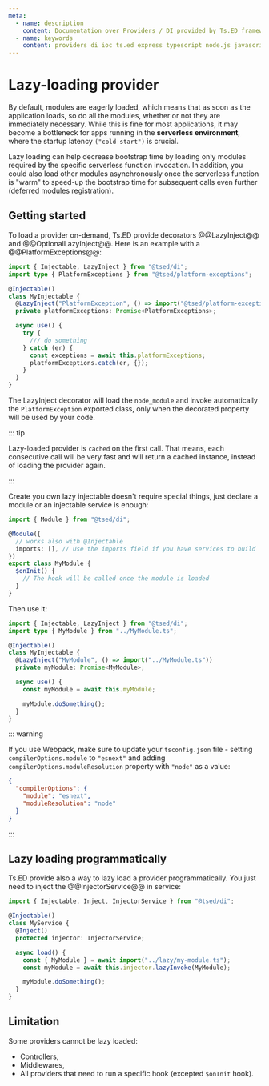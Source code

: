 ```yaml
---
meta:
  - name: description
    content: Documentation over Providers / DI provided by Ts.ED framework. Use providers to build your backend services.
  - name: keywords
    content: providers di ioc ts.ed express typescript node.js javascript decorators jsonschema class models
---
```


# Lazy-loading provider

<Badge text="6.81.0+"/>

By default, modules are eagerly loaded, which means that as soon as the application loads, so do all the modules,
whether or not they are immediately necessary. While this is fine for most applications, it may become a bottleneck for
apps running in the **serverless environment**, where the startup latency `("cold start")` is crucial.

Lazy loading can help decrease bootstrap time by loading only modules required by the specific serverless function
invocation. In addition, you could also load other modules asynchronously once the serverless function is "warm" to
speed-up the bootstrap time for subsequent calls even further (deferred modules registration).

## Getting started

To load a provider on-demand, Ts.ED provide decorators @@LazyInject@@ and @@OptionalLazyInject@@. Here is an example
with a @@PlatformExceptions@@:

```typescript
import { Injectable, LazyInject } from "@tsed/di";
import type { PlatformExceptions } from "@tsed/platform-exceptions";

@Injectable()
class MyInjectable {
  @LazyInject("PlatformException", () => import("@tsed/platform-exceptions"))
  private platformExceptions: Promise<PlatformExceptions>;

  async use() {
    try {
      /// do something
    } catch (er) {
      const exceptions = await this.platformExceptions;
      platformExceptions.catch(er, {});
    }
  }
}
```

The LazyInject decorator will load the `node_module` and invoke automatically the `PlatformException` exported class,
only when the decorated property will be used by your code.

::: tip

Lazy-loaded provider is `cached` on the first call.
That means, each consecutive call will be very fast and will return a cached instance, instead of loading the provider again.

:::

Create you own lazy injectable doesn't require special things, just declare a module or an injectable service is enough:

```typescript
import { Module } from "@tsed/di";

@Module({
  // works also with @Injectable
  imports: [], // Use the imports field if you have services to build
})
export class MyModule {
  $onInit() {
    // The hook will be called once the module is loaded
  }
}
```

Then use it:

```typescript
import { Injectable, LazyInject } from "@tsed/di";
import type { MyModule } from "../MyModule.ts";

@Injectable()
class MyInjectable {
  @LazyInject("MyModule", () => import("../MyModule.ts"))
  private myModule: Promise<MyModule>;

  async use() {
    const myModule = await this.myModule;

    myModule.doSomething();
  }
}
```

::: warning

If you use Webpack, make sure to update your `tsconfig.json` file - setting `compilerOptions.module` to `"esnext"` and adding `compilerOptions.moduleResolution` property with `"node"` as a value:

```json
{
  "compilerOptions": {
    "module": "esnext",
    "moduleResolution": "node"
  }
}
```

:::

## Lazy loading programmatically

Ts.ED provide also a way to lazy load a provider programmatically. You just need to inject the @@InjectorService@@ in service:

```typescript
import { Injectable, Inject, InjectorService } from "@tsed/di";

@Injectable()
class MyService {
  @Inject()
  protected injector: InjectorService;

  async load() {
    const { MyModule } = await import("../lazy/my-module.ts");
    const myModule = await this.injector.lazyInvoke(MyModule);

    myModule.doSomething();
  }
}
```

## Limitation

Some providers cannot be lazy loaded:

- Controllers,
- Middlewares,
- All providers that need to run a specific hook (excepted `$onInit` hook).
